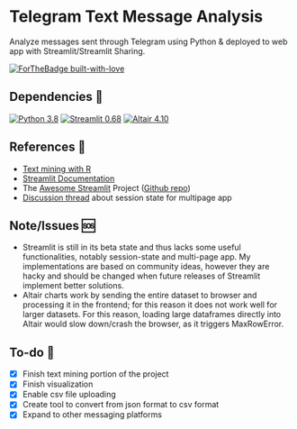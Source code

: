 # Telegram Text Message Analysis

Analyze messages sent through Telegram using Python & deployed to web app with Streamlit/Streamlit Sharing.

[![ForTheBadge built-with-love](http://ForTheBadge.com/images/badges/built-with-love.svg)](https://GitHub.com/truonghm/)

## Dependencies :construction:
[![Python 3.8](https://img.shields.io/badge/python-3.8-blue.svg)](https://www.python.org/downloads/release/python-380/)
[![Streamlit 0.68](https://img.shields.io/badge/streamlit-0.68-red.svg)](https://discuss.streamlit.io/t/version-0-68-0-the-1-year-anniversary-release/6116)
[![Altair 4.10](https://img.shields.io/badge/altair-4.10-green.svg)](https://altair-viz.github.io/)

## References :flashlight:
- [Text mining with R](https://www.tidytextmining.com/)
- [Streamlit Documentation](https://docs.streamlit.io/)
- The [Awesome Streamlit](https://awesome-streamlit.org/) Project ([Github repo](https://github.com/MarcSkovMadsen/awesome-streamlit))
- [Discussion thread](https://discuss.streamlit.io/t/multi-page-app-with-session-state/3074) about session state for multipage app

## Note/Issues :sos:
- Streamlit is still in its beta state and thus lacks some useful functionalities, notably session-state and multi-page app. My implementations are based on community ideas, however they are hacky and should be changed when future releases of Streamlit implement better solutions.  
- Altair charts work by sending the entire dataset to browser and processing it in the frontend; for this reason it does not work well for larger datasets. For this reason, loading large dataframes directly into Altair would slow down/crash the browser, as it triggers MaxRowError.

## To-do :runner:
- [X] Finish text mining portion of the project
- [X] Finish visualization 
- [X] Enable csv file uploading
- [X] Create tool to convert from json format to csv format
- [X] Expand to other messaging platforms

